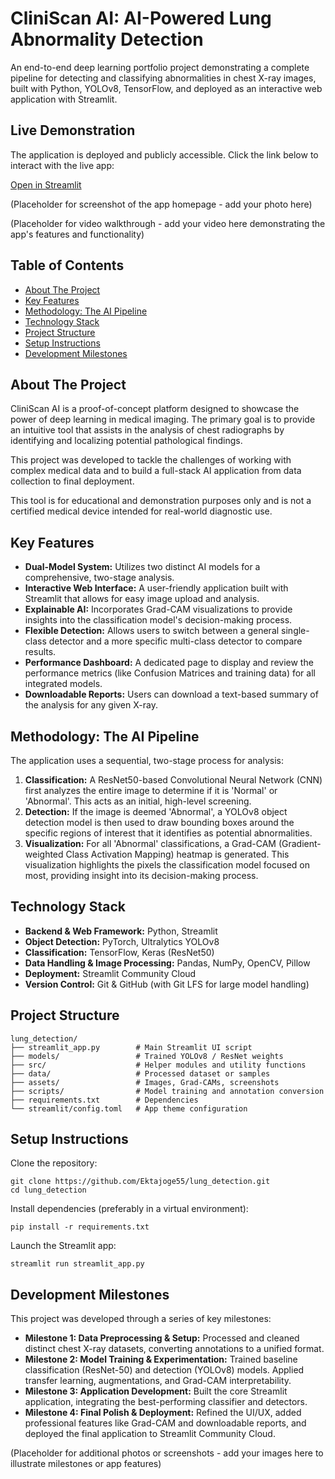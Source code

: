 # CliniScan AI: AI-Powered Lung Abnormality Detection

An end-to-end deep learning portfolio project demonstrating a complete pipeline for detecting and classifying abnormalities in chest X-ray images, built with Python, YOLOv8, TensorFlow, and deployed as an interactive web application with Streamlit.

## Live Demonstration

The application is deployed and publicly accessible. Click the link below to interact with the live app:

[Open in Streamlit](https://infosys-project-awctidx2cpngvabdrxdq8k.streamlit.app/)

(Placeholder for screenshot of the app homepage - add your photo here)

(Placeholder for video walkthrough - add your video here demonstrating the app's features and functionality)

## Table of Contents

- [About The Project](#about-the-project)
- [Key Features](#key-features)
- [Methodology: The AI Pipeline](#methodology-the-ai-pipeline)
- [Technology Stack](#technology-stack)
- [Project Structure](#project-structure)
- [Setup Instructions](#setup-instructions)
- [Development Milestones](#development-milestones)

## About The Project

CliniScan AI is a proof-of-concept platform designed to showcase the power of deep learning in medical imaging. The primary goal is to provide an intuitive tool that assists in the analysis of chest radiographs by identifying and localizing potential pathological findings.

This project was developed to tackle the challenges of working with complex medical data and to build a full-stack AI application from data collection to final deployment.

This tool is for educational and demonstration purposes only and is not a certified medical device intended for real-world diagnostic use.

## Key Features

- **Dual-Model System:** Utilizes two distinct AI models for a comprehensive, two-stage analysis.
- **Interactive Web Interface:** A user-friendly application built with Streamlit that allows for easy image upload and analysis.
- **Explainable AI:** Incorporates Grad-CAM visualizations to provide insights into the classification model's decision-making process.
- **Flexible Detection:** Allows users to switch between a general single-class detector and a more specific multi-class detector to compare results.
- **Performance Dashboard:** A dedicated page to display and review the performance metrics (like Confusion Matrices and training data) for all integrated models.
- **Downloadable Reports:** Users can download a text-based summary of the analysis for any given X-ray.

## Methodology: The AI Pipeline

The application uses a sequential, two-stage process for analysis:

1. **Classification:** A ResNet50-based Convolutional Neural Network (CNN) first analyzes the entire image to determine if it is 'Normal' or 'Abnormal'. This acts as an initial, high-level screening.
2. **Detection:** If the image is deemed 'Abnormal', a YOLOv8 object detection model is then used to draw bounding boxes around the specific regions of interest that it identifies as potential abnormalities.
3. **Visualization:** For all 'Abnormal' classifications, a Grad-CAM (Gradient-weighted Class Activation Mapping) heatmap is generated. This visualization highlights the pixels the classification model focused on most, providing insight into its decision-making process.

## Technology Stack

- **Backend & Web Framework:** Python, Streamlit
- **Object Detection:** PyTorch, Ultralytics YOLOv8
- **Classification:** TensorFlow, Keras (ResNet50)
- **Data Handling & Image Processing:** Pandas, NumPy, OpenCV, Pillow
- **Deployment:** Streamlit Community Cloud
- **Version Control:** Git & GitHub (with Git LFS for large model handling)

## Project Structure

```
lung_detection/
├── streamlit_app.py        # Main Streamlit UI script
├── models/                 # Trained YOLOv8 / ResNet weights
├── src/                    # Helper modules and utility functions
├── data/                   # Processed dataset or samples
├── assets/                 # Images, Grad-CAMs, screenshots
├── scripts/                # Model training and annotation conversion
├── requirements.txt        # Dependencies
└── streamlit/config.toml   # App theme configuration
```

## Setup Instructions

Clone the repository:

```
git clone https://github.com/Ektajoge55/lung_detection.git
cd lung_detection
```

Install dependencies (preferably in a virtual environment):

```
pip install -r requirements.txt
```

Launch the Streamlit app:

```
streamlit run streamlit_app.py
```

## Development Milestones

This project was developed through a series of key milestones:

- **Milestone 1: Data Preprocessing & Setup:** Processed and cleaned distinct chest X-ray datasets, converting annotations to a unified format.
- **Milestone 2: Model Training & Experimentation:** Trained baseline classification (ResNet-50) and detection (YOLOv8) models. Applied transfer learning, augmentations, and Grad-CAM interpretability.
- **Milestone 3: Application Development:** Built the core Streamlit application, integrating the best-performing classifier and detectors.
- **Milestone 4: Final Polish & Deployment:** Refined the UI/UX, added professional features like Grad-CAM and downloadable reports, and deployed the final application to Streamlit Community Cloud.

(Placeholder for additional photos or screenshots - add your images here to illustrate milestones or app features)
